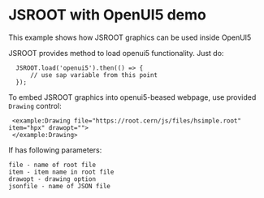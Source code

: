 # JSROOT with OpenUI5 demo

This example shows how JSROOT graphics can be used inside OpenUI5

JSROOT provides method to load openui5 functionality. Just do:

      JSROOT.load('openui5').then(() => {
          // use sap variable from this point
      });

To embed JSROOT graphics into openui5-beased webpage, use provided `Drawing` control:

     <example:Drawing file="https://root.cern/js/files/hsimple.root" item="hpx" drawopt="">
     </example:Drawing>

If has following parameters:

    file - name of root file
    item - item name in root file
    drawopt - drawing option
    jsonfile - name of JSON file

